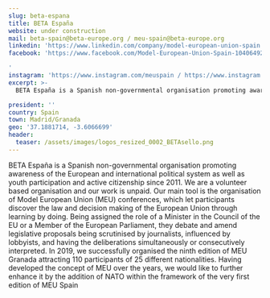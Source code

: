 ```yaml
---
slug: beta-espana
title: BETA España
website: under construction
mail: beta-spain@beta-europe.org / meu-spain@beta-europe.org
linkedin: 'https://www.linkedin.com/company/model-european-union-spain / https://www.linkedin.com/company/model-of-european-union-granada / https://www.linkedin.com/company/bringin-europeans-together-españa'
facebook: 'https://www.facebook.com/Model-European-Union-Spain-104064927777192 / https://www.facebook.com/meu1granada / https://www.facebook.com/BETA-España-Bringing-Europeans-Together-Association-Spain-351683335704414

'
instagram: 'https://www.instagram.com/meuspain / https://www.instagram.com/meugranada / https://www.instagram.com/spainbeta'     
excerpt: >-
  BETA España is a Spanish non-governmental organisation promoting awareness of the European and international political system as well as youth participation and active citizenship since 2011. We are a volunteer based organisation and our work is unpaid. Our main tool is the organisation of Model European Union (MEU) conferences, which let participants discover the law and decision making of the European Union through learning by doing. Being assigned the role of a Minister in the Council of the EU or a Member of the European Parliament, they debate and amend legislative proposals being scrutinised by journalists, influenced by lobbyists, and having the deliberations simultaneously or consecutively interpreted. In 2019, we successfully organised the ninth edition of MEU Granada attracting 110 participants of 25 different nationalities. Having developed the concept of MEU over the years, we would like to further enhance it by the addition of NATO within the framework of the very first edition of MEU Spain

president: ''
country: Spain
town: Madrid/Granada
geo: '37.1881714, -3.6066699'
header:
  teaser: /assets/images/logos_resized_0002_BETAsello.png
---
```

BETA España is a Spanish non-governmental organisation promoting awareness of the European and international political system as well as youth participation and active citizenship since 2011. We are a volunteer based organisation and our work is unpaid. Our main tool is the organisation of Model European Union (MEU) conferences, which let participants discover the law and decision making of the European Union through learning by doing. Being assigned the role of a Minister in the Council of the EU or a Member of the European Parliament, they debate and amend legislative proposals being scrutinised by journalists, influenced by lobbyists, and having the deliberations simultaneously or consecutively interpreted. In 2019, we successfully organised the ninth edition of MEU Granada attracting 110 participants of 25 different nationalities. Having developed the concept of MEU over the years, we would like to further enhance it by the addition of NATO within the framework of the very first edition of MEU Spain
